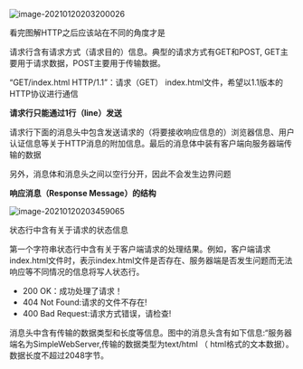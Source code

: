 ![image-20210120203200026](C:\Users\55018\AppData\Roaming\Typora\typora-user-images\image-20210120203200026.png)

看完图解HTTP之后应该站在不同的角度才是

请求行含有请求方式（请求目的）信息。典型的请求方式有GET和POST, GET主要用于请求数据，POST主要用于传输数据。

“GET/index.html HTTP/1.1”：请求（GET） index.html文件，希望以1.1版本的HTTP协议进行通信

**请求行只能通过1行（line）发送**



请求行下面的消息头中包含发送请求的（将要接收响应信息的）浏览器信息、用户认证信息等关于HTTP消息的附加信息。最后的消息体中装有客户端向服务器端传输的数据

另外，消息体和消息头之间以空行分开，因此不会发生边界问题



**响应消息（Response Message）的结构**

![image-20210120203459065](C:\Users\55018\AppData\Roaming\Typora\typora-user-images\image-20210120203459065.png)

状态行中含有关于请求的状态信息

第一个字符串状态行中含有关于客户端请求的处理结果。例如，客户端请求index.html文件时，表示index.html文件是否存在、服务器端是否发生问题而无法响应等不同情况的信息将写人状态行。



* 200 OK：成功处理了请求！
* 404 Not Found:请求的文件不存在!
* 400 Bad Request:请求方式错误，请检查!



消息头中含有传输的数据类型和长度等信息。图中的消息头含有如下信息:“服务器端名为SimpleWebServer,传输的数据类型为text/html （ html格式的文本数据）。数据长度不超过2048字节。